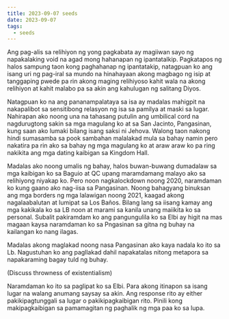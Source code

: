 ```yaml
---
title: 2023-09-07 seeds
date: 2023-09-07
tags:
  - seeds
---
```

Ang pag-alis sa relihiyon ng yong pagkabata ay magiiwan sayo ng napakalaking void na agad mong hahanapan ng ipantatalkip. Pagkatapos ng halos sampung taon kong paghahanap ng ipantatakip, natagpuan ko ang isang uri ng pag-iral sa mundo na hinahayaan akong magbago ng isip at tanggaping pwede pa rin akong maging relihiyoso kahit wala na akong relihiyon at kahit malabo pa sa akin ang kahulugan ng salitang Diyos.

Natagpuan ko na ang pananampalataya sa isa ay madalas mahigpit na nakapalibot sa sensitibong relasyon ng isa sa pamilya at maski sa lugar. Nahirapan ako noong una na tahasang putulin ang umbilical cord na nagdurugtong sakin sa mga magulang ko at sa San Jacinto, Pangasinan, kung saan ako lumaki bilang isang saksi ni Jehova. Walong taon nakong hindi sumasamba sa pook sambahan malalakad mula sa bahay namin pero nakatira pa rin ako sa bahay ng mga magulang ko at araw araw ko pa ring nakikita ang mga dating kaibigan sa Kingdom Hall.

Madalas ako noong umalis ng bahay, halos buwan-buwang dumadalaw sa mga kaibigan ko sa Baguio at QC upang maramdamang malayo ako sa relihiyong niyakap ko. Pero noon nagkalockdown noong 2020, naramdaman ko kung gaano ako nag-iisa sa Pangasinan. Noong bahagyang binuksan ang mga borders ng mga lalawigan noong 2021, kaagad akong nagalaabalutan at lumipat sa Los Baños. Bilang lang sa iisang kamay ang mga kakikala ko sa LB noon at marami sa kanila unang maiikita ko sa personal. Subalit pakiramdam ko ang pangungulila ko sa Elbi ay higit na mas magaan kaysa naramdaman ko sa Pngasinan sa gitna ng buhay na kailangan ko nang ilagas.

Madalas akong maglakad noong nasa Pangasinan ako kaya nadala ko ito sa Lb. Nagustuhan ko ang pagllakad dahil napakatalas nitong metapora sa napakaraming bagay tuld ng buhay.

(Discuss throwness of existentialism)

Naramdaman ko ito sa paglipat ko sa Elbi. Para akong itinapon sa isang lugar na walang anumang saysay sa akin. Ang response rito ay either pakikipagtunggali sa lugar o pakikipagkaibigan rito. Pinili kong makipagkaibigan sa pamamagitan ng paghalik ng mga paa ko sa lupa.
